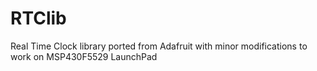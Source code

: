 # RTClib
Real Time Clock library ported from Adafruit with minor modifications to work on MSP430F5529 LaunchPad
